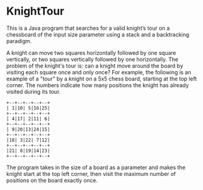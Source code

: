 # KnightTour

This is a Java program that searches for a valid knight’s tour on a chessboard of the input size parameter using a stack and a backtracking paradigm.

A knight can move two squares horizontally followed by one square vertically, or two squares vertically followed by one horizontally. The problem of the knight's 
tour is: can a knight move around the board by visiting each square once and only once? For example, the following is an example of a "tour" by a knight on a 5x5 
chess board, starting at the top left corner. The numbers indicate how many positions the knight has already visited during its tour.

```
+--+--+--+--+--+
| 1|10| 5|16|25|
+--+--+--+--+--+
| 4|17| 2|11| 6|
+--+--+--+--+--+
| 9|20|13|24|15|
+--+--+--+--+--+
|18| 3|22| 7|12|
+--+--+--+--+--+
|21| 8|19|14|23|
+--+--+--+--+--+
```

The program takes in the size of a board as a parameter and makes the knight start at the top left corner, then visit the maximum number of positions on the board
exactly once. 
